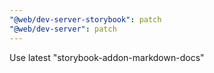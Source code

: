 ```yaml
---
"@web/dev-server-storybook": patch
"@web/dev-server": patch
---
```


Use latest "storybook-addon-markdown-docs"
